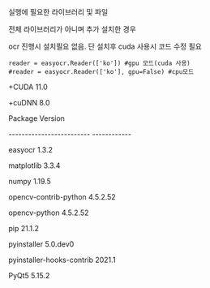 <p>실행에 필요한 라이브러리 및 파일</p>

<p>전체 라이브러리가 아니며 추가 설치한 경우</p>
<p>ocr 진행시 설치필요 없음. 단 설치후 cuda 사용시 코드 수정 필요</p>

~~~
reader = easyocr.Reader(['ko']) #gpu 모드(cuda 사용)
#reader = easyocr.Reader(['ko'], gpu=False) #cpu모드
~~~

<p>+CUDA 11.0</p>
<p>+cuDNN 8.0</p>
<p></p>
<p>Package                   Version</p>
<p>------------------------- ------------</p>

<p>easyocr                   1.3.2</p>


<p></p>
<p>matplotlib                3.3.4</p>
<p></p>

<p>numpy                     1.19.5</p>
<p></p>
<p>opencv-contrib-python     4.5.2.52</p>
<p>opencv-python             4.5.2.52</p>
<p></p>
<p>pip                       21.1.2</p>
<p></p>
<p>pyinstaller               5.0.dev0</p>
<p>pyinstaller-hooks-contrib 2021.1</p>
<p></p>
<p>PyQt5                     5.15.2</p>

<br/>
<br/>

